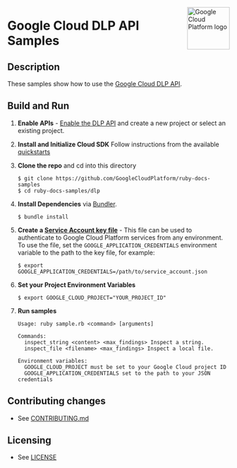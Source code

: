 <img src="https://avatars2.githubusercontent.com/u/2810941?v=3&s=96" alt="Google
Cloud Platform logo" title="Google Cloud Platform" align="right" height="96"
width="96"/>

# Google Cloud DLP API Samples

## Description

These samples show how to use the [Google Cloud DLP API](https://cloud.google.com/dlp/).

## Build and Run
1.  **Enable APIs** - [Enable the DLP API](https://console.cloud.google.com/flows/enableapi?apiid=dlp.googleapis.com)
    and create a new project or select an existing project.
1.  **Install and Initialize Cloud SDK**
    Follow instructions from the available [quickstarts](https://cloud.google.com/sdk/docs/quickstarts)
1.  **Clone the repo** and cd into this directory
    ```
    $ git clone https://github.com/GoogleCloudPlatform/ruby-docs-samples
    $ cd ruby-docs-samples/dlp
    ```

1. **Install Dependencies** via [Bundler](https://bundler.io).

    `$ bundle install`

1. **Create a [Service Account key file](https://cloud.google.com/docs/authentication#service_accounts)** - This file can be used to authenticate to Google Cloud Platform services from any environment. To use the file, set the `GOOGLE_APPLICATION_CREDENTIALS` environment variable to the path to the key file, for example:

    `$ export GOOGLE_APPLICATION_CREDENTIALS=/path/to/service_account.json`

1. **Set your Project Environment Variables**

    `$ export GOOGLE_CLOUD_PROJECT="YOUR_PROJECT_ID"`

1. **Run samples**
    ```
    Usage: ruby sample.rb <command> [arguments]

    Commands:
      inspect_string <content> <max_findings> Inspect a string.
      inspect_file <filename> <max_findings> Inspect a local file.

    Environment variables:
      GOOGLE_CLOUD_PROJECT must be set to your Google Cloud project ID
      GOOGLE_APPLICATION_CREDENTIALS set to the path to your JSON credentials
    ```

## Contributing changes

* See [CONTRIBUTING.md](../CONTRIBUTING.md)

## Licensing

* See [LICENSE](../LICENSE)
